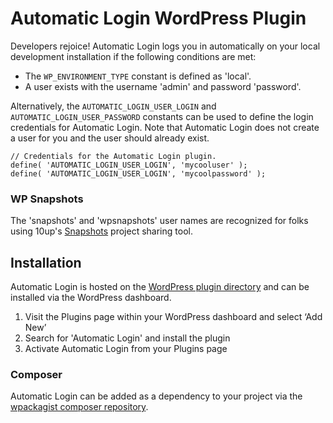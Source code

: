 # Automatic Login WordPress Plugin

Developers rejoice! Automatic Login logs you in automatically on your local development installation if the following conditions are met:

- The `WP_ENVIRONMENT_TYPE` constant is defined as 'local'.
- A user exists with the username 'admin' and password 'password'.

Alternatively, the `AUTOMATIC_LOGIN_USER_LOGIN` and `AUTOMATIC_LOGIN_USER_PASSWORD` constants can be used to define the login credentials for Automatic Login. Note that Automatic Login does not create a user for you and the user should already exist.

```
// Credentials for the Automatic Login plugin.
define( 'AUTOMATIC_LOGIN_USER_LOGIN', 'mycooluser' );
define( 'AUTOMATIC_LOGIN_USER_LOGIN', 'mycoolpassword' );
```

### WP Snapshots

The 'snapshots' and 'wpsnapshots' user names are recognized for folks using 10up's [Snapshots](https://github.com/10up/snapshots) project sharing tool.

## Installation

Automatic Login is hosted on the [WordPress plugin directory](https://wordpress.org/plugins/automatic-login/) and can be installed via the WordPress dashboard.

1. Visit the Plugins page within your WordPress dashboard and select ‘Add New’
1. Search for 'Automatic Login' and install the plugin
1. Activate Automatic Login from your Plugins page

### Composer

Automatic Login can be added as a dependency to your project via the [wpackagist composer repository](https://wpackagist.org/search?q=automatic-login).
